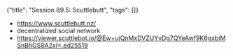{"title": "Session 89.5: Scuttlebutt", "tags": []}

* https://www.scuttlebutt.nz/
* decentralized social network
* https://viewer.scuttlebot.io/@Ew+ujQnMxDVZUYvDg7QYeAwf9K6gxbiMSnBhGS8A2xI=.ed25519

